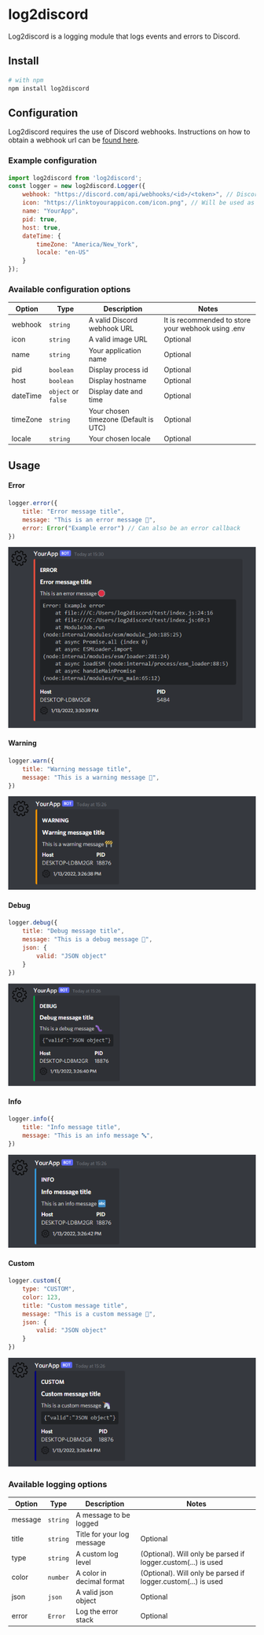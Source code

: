 # log2discord
Log2discord is a logging module that logs events and errors to Discord.

## Install
```bash
# with npm
npm install log2discord
```

## Configuration
Log2discord requires the use of Discord webhooks.  Instructions on how to obtain a webhook url can be [found here](https://support.discord.com/hc/en-us/articles/228383668-Intro-to-Webhooks).

### Example configuration
```js
import log2discord from 'log2discord';
const logger = new log2discord.Logger({
    webhook: "https://discord.com/api/webhooks/<id>/<token>", // Discord webhook token
    icon: "https://linktoyourappicon.com/icon.png", // Will be used as profile photo
    name: "YourApp",
    pid: true,
    host: true,
    dateTime: {
        timeZone: "America/New_York",
        locale: "en-US"
    }
});
```

### Available configuration options
|Option|Type|Description|Notes|
|---|---|---|---|
|webhook|`string`|A valid Discord webhook URL|It is recommended to store your webhook using .env|
|icon|`string`|A valid image URL|Optional|
|name|`string`|Your application name|Optional|
|pid|`boolean`|Display process id|Optional|
|host|`boolean`|Display hostname|Optional|
|dateTime|`object` or `false`|Display date and time|Optional|
|timeZone|`string`|Your chosen timezone (Default is UTC)|Optional|
|locale|`string`|Your chosen locale|Optional|

## Usage

#### Error
```js
logger.error({
    title: "Error message title",
    message: "This is an error message 🛑",
    error: Error("Example error") // Can also be an error callback
})
```
![Error log example](https://raw.githubusercontent.com/nathanlytang/log2discord/master/docs/examples/error.png "Error log example")

#### Warning
```js
logger.warn({
    title: "Warning message title",
    message: "This is a warning message 🚧",
})
```
![Warning log example](https://raw.githubusercontent.com/nathanlytang/log2discord/master/docs/examples/warn.png "Warning log example")

#### Debug
```js
logger.debug({
    title: "Debug message title",
    message: "This is a debug message 🐛",
    json: {
        valid: "JSON object"
    }
})
```
![Debug log example](https://raw.githubusercontent.com/nathanlytang/log2discord/master/docs/examples/debug.png "Debug log example")

#### Info
```js
logger.info({
    title: "Info message title",
    message: "This is an info message 🔤",
})
```
![Info log example](https://raw.githubusercontent.com/nathanlytang/log2discord/master/docs/examples/info.png "Info log example")

#### Custom
```js
logger.custom({
    type: "CUSTOM",
    color: 123,
    title: "Custom message title",
    message: "This is a custom message 🦄",
    json: {
        valid: "JSON object"
    }
})
```
![Custom log example](https://raw.githubusercontent.com/nathanlytang/log2discord/master/docs/examples/custom.png "Custom log example")

### Available logging options
|Option|Type|Description|Notes|
|---|---|---|---|
|message|`string`|A message to be logged||
|title|`string`|Title for your log message|Optional|
|type|`string`|A custom log level|(Optional).  Will only be parsed if logger.custom(...) is used|
|color|`number`|A color in decimal format|(Optional).  Will only be parsed if logger.custom(...) is used|
|json|`json`|A valid json object|Optional|
|error|`Error`|Log the error stack|Optional|
